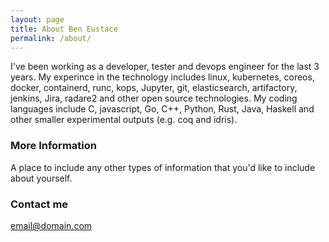 ```yaml
---
layout: page
title: About Ben Eustace
permalink: /about/
---
```


I've been working as a developer, tester and devops engineer for the last 3 years. My experince in the technology includes linux, kubernetes, coreos, docker, containerd, runc, kops, Jupyter, git, elasticsearch, artifactory, jenkins, Jira, radare2 and other open source technologies. My coding languages include C, javascript, Go, C++, Python, Rust, Java, Haskell and other smaller experimental outputs (e.g. coq and idris).

### More Information

A place to include any other types of information that you'd like to include about yourself.

### Contact me

[email@domain.com](mailto:email@domain.com)
